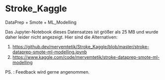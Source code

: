 # Stroke_Kaggle
DataPrep + Smote + ML_Modelling


Das Jupyter-Notebook dieses Datensatzes ist größer als 25 MB und wurde daher leider nicht angezeigt. 
Hier sind die Alternativen: 
  1) https://github.dev/meryemtetik/Stroke_Kaggle/blob/master/stroke-dataprep-smote-ml-modelling.ipynb
  2) https://www.kaggle.com/code/meryemtetik/stroke-dataprep-smote-ml-modelling

PS. : Feedback wird gerne angenommen.
